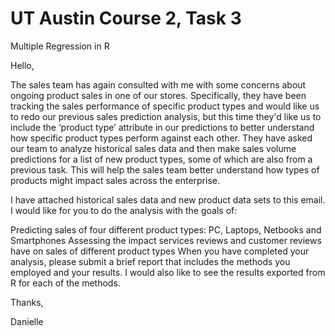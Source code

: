 # UT Austin Course 2, Task 3
 Multiple Regression in R

Hello,

The sales team has again consulted with me with some concerns about ongoing product sales in one of our stores. Specifically, they have been tracking the sales performance of specific product types and would like us to redo our previous sales prediction analysis, but this time they'd like us to include the ‘product type’ attribute in our predictions to better understand how specific product types perform against each other. They have asked our team to analyze historical sales data and then make sales volume predictions for a list of new product types, some of which are also from a previous task. This will help the sales team better understand how types of products might impact sales across the enterprise.

I have attached historical sales data and new product data sets to this email. I would like for you to do the analysis with the goals of:

Predicting sales of four different product types: PC, Laptops, Netbooks and Smartphones
Assessing the impact services reviews and customer reviews have on sales of different product types
When you have completed your analysis, please submit a brief report that includes the methods you employed and your results. I would also like to see the results exported from R for each of the methods.

Thanks,

Danielle
